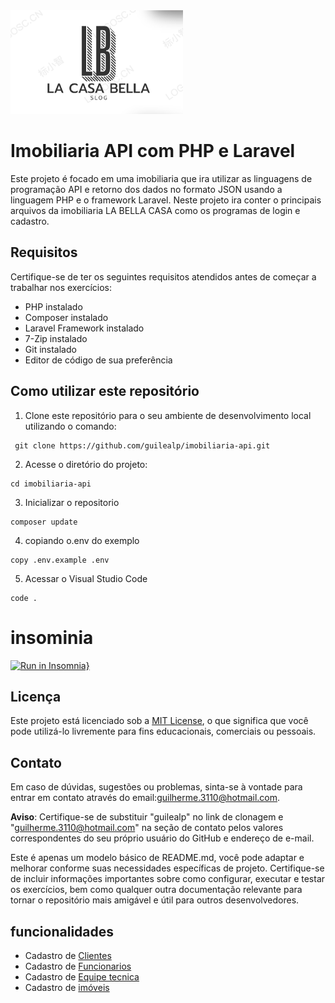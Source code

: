 <img src="/resources/css/Captura de Tela (3).png">

# Imobiliaria API com PHP e Laravel

Este projeto é focado em uma imobiliaria que ira utilizar as linguagens de programação API e retorno dos dados no formato JSON usando a linguagem PHP e o framework Laravel.
Neste projeto ira conter o principais arquivos da imobiliaria LA BELLA CASA como os programas de login e cadastro.

## Requisitos

Certifique-se de ter os seguintes requisitos atendidos antes de começar a trabalhar nos exercícios:

- PHP instalado
- Composer instalado
- Laravel Framework instalado
- 7-Zip instalado
- Git instalado
- Editor de código de sua preferência

## Como utilizar este repositório

1. Clone este repositório para o seu ambiente de desenvolvimento local utilizando o comando:
```
 git clone https://github.com/guilealp/imobiliaria-api.git
```
2. Acesse o diretório do projeto:
```
cd imobiliaria-api
```
3. Inicializar o repositorio
```
composer update
```
4. copiando o.env do exemplo
```
copy .env.example .env
```
5. Acessar o Visual Studio Code
```
code .
```
# insominia

[![Run in Insomnia}](https://insomnia.rest/images/run.svg)](https://insomnia.rest/run/?label=imoniliaria%20API&uri=https%3A%2F%2Fraw.githubusercontent.com%2Fguilealp%2Fimobiliaria-api%2Fmain%2FINSOMINIA.JSON%3Ftoken%3DGHSAT0AAAAAACGBYJJ3LSPJ6SG2Q47VZ5UGZGSEVWQ)

## Licença

Este projeto está licenciado sob a [MIT License](LICENSE), o que significa que você pode utilizá-lo livremente para fins educacionais, comerciais ou pessoais.

## Contato

Em caso de dúvidas, sugestões ou problemas, sinta-se à vontade para entrar em contato através do email:guilherme.3110@hotmail.com.

**Aviso**: Certifique-se de substituir "guilealp" no link de clonagem e "guilherme.3110@hotmail.com" na seção de contato pelos valores correspondentes do seu próprio usuário do GitHub e endereço de e-mail.

Este é apenas um modelo básico de README.md, você pode adaptar e melhorar conforme suas necessidades específicas de projeto. Certifique-se de incluir informações importantes sobre como configurar, executar e testar os exercícios, bem como qualquer outra documentação relevante para tornar o repositório mais amigável e útil para outros desenvolvedores.



## funcionalidades

* Cadastro de [Clientes](clientes.md)
* Cadastro de [Funcionarios](funcionarios.md)
* Cadastro de [Equipe tecnica](equipe.md)
* Cadastro de [imóveis](imovel.md)